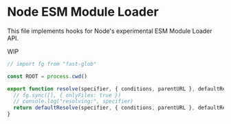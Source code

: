 # Node ESM Module Loader

This file implements hooks for Node's experimental ESM Module Loader API.

WIP

```mjs
// import fg from "fast-glob"
```

```mjs
const ROOT = process.cwd()
```

```mjs
export function resolve(specifier, { conditions, parentURL }, defaultResolve) {
  // fg.sync([], { onlyFiles: true })
  // console.log("resolving:", specifier)
  return defaultResolve(specifier, { conditions, parentURL }, defaultResolve)
}
```
